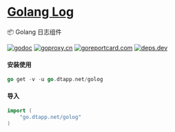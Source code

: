 <h1>
<a href="https://www.dtapp.net/">Golang Log</a>
</h1>

📦 Golang 日志组件

[comment]: <> (go)
[![godoc](https://pkg.go.dev/badge/go.dtapp.net/golog?status.svg)](https://pkg.go.dev/go.dtapp.net/golog)
[![goproxy.cn](https://goproxy.cn/stats/go.dtapp.net/golog/badges/download-count.svg)](https://goproxy.cn/stats/go.dtapp.net/golog)
[![goreportcard.com](https://goreportcard.com/badge/go.dtapp.net/golog	)](https://goreportcard.com/report/go.dtapp.net/golog)
[![deps.dev](https://img.shields.io/badge/deps-go-red.svg)](https://deps.dev/go/go.dtapp.net/golog)

#### 安装使用

```go
go get -v -u go.dtapp.net/golog
```

#### 导入

```go
import (
    "go.dtapp.net/golog"
)
```